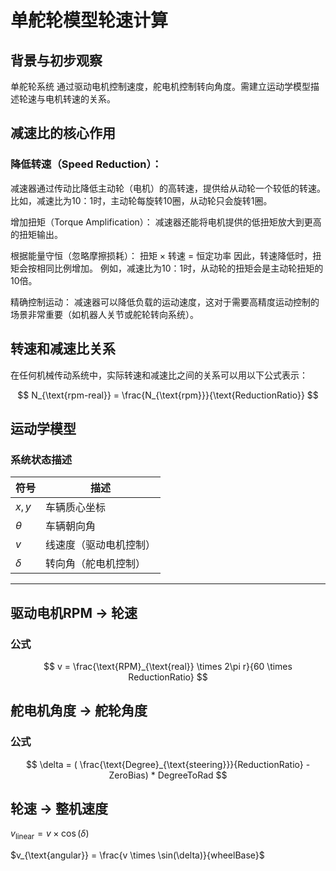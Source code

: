 # 单舵轮模型轮速计算

## 背景与初步观察
单舵轮系统 通过驱动电机控制速度，舵电机控制转向角度。需建立运动学模型描述轮速与电机转速的关系。

## 减速比的核心作用
### 降低转速（Speed Reduction）：
减速器通过传动比降低主动轮（电机）的高转速，提供给从动轮一个较低的转速。
比如，减速比为10：1时，主动轮每旋转10圈，从动轮只会旋转1圈。

增加扭矩（Torque Amplification）：
减速器还能将电机提供的低扭矩放大到更高的扭矩输出。

根据能量守恒（忽略摩擦损耗）： 扭矩 × 转速 = 恒定功率 因此，转速降低时，扭矩会按相同比例增加。
例如，减速比为10：1时，从动轮的扭矩会是主动轮扭矩的10倍。

精确控制运动：
减速器可以降低负载的运动速度，这对于需要高精度运动控制的场景非常重要（如机器人关节或舵轮转向系统）。

## 转速和减速比关系
在任何机械传动系统中，实际转速和减速比之间的关系可以用以下公式表示：

$$
N_{\text{rpm-real}} = \frac{N_{\text{rpm}}}{\text{ReductionRatio}}
$$

## 运动学模型
### 系统状态描述
| 符号 | 描述 |
|------|------|
| $x,y$ | 车辆质心坐标 |
| $\theta$ | 车辆朝向角 |
| $v$ | 线速度（驱动电机控制） |
| $\delta$ | 转向角（舵电机控制） |

---

## 驱动电机RPM → 轮速
### 公式
$$
v = \frac{\text{RPM}_{\text{real}} \times 2\pi r}{60 \times ReductionRatio}
$$


## 舵电机角度 → 舵轮角度
### 公式
$$
\delta = ( \frac{\text{Degree}_{\text{steering}}}{ReductionRatio} - ZeroBias) * DegreeToRad
$$

## 轮速 → 整机速度
$v_{\text{linear}} = v \times \cos(\delta)$

$v_{\text{angular}} = \frac{v \times \sin(\delta)}{wheelBase}$
